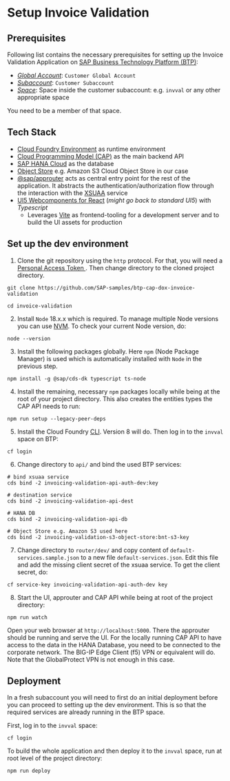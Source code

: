 # Setup Invoice Validation

## Prerequisites

Following list contains the necessary prerequisites for setting up the Invoice Validation Application on [SAP Business Technology Platform (BTP)](https://help.sap.com/docs/btp/sap-business-technology-platform/sap-business-technology-platform):

- [_Global Account_](https://help.sap.com/docs/btp/sap-business-technology-platform/account-model?q=Global%20Account#loioc165d95ee700407eb181770901caec94): `Customer Global Account`
- [_Subaccount_](https://help.sap.com/docs/btp/sap-business-technology-platform/create-subaccount): `Customer Subaccount`
- [_Space_](https://help.sap.com/docs/btp/sap-business-technology-platform/managing-spaces?q=Space): Space inside the customer subaccount: e.g. `invval` or any other appropriate space

You need to be a member of that space.

## Tech Stack

- [Cloud Foundry Environment](https://help.sap.com/docs/btp/sap-business-technology-platform/cloud-foundry-environment?q=Cloud%20Foundry) as runtime environment
- [Cloud Programming Model (CAP)](https://cap.cloud.sap/docs/) as the main backend API
- [SAP HANA Cloud](https://help.sap.com/docs/btp/sap-business-technology-platform/developing-sap-hana-in-cloud-foundry-environment?q=HANA%20Cloud#loioa697b1b1b5ad4b598378ff0fa091fa35) as the database
- [Object Store](https://help.sap.com/docs/object-store) e.g. Amazon S3 Cloud Object Store in our case
- [@sap/approuter]() acts as central entry point for the rest of the application. It abstracts the
  authentication/authorization flow through the interaction with the
  [XSUAA](https://sap.github.io/cloud-sdk/docs/java/guides/cloud-foundry-xsuaa-service) service
- [UI5 Webcomponents for React](https://sap.github.io/ui5-webcomponents-react/?path=/docs/getting-started--docs) (_might go back to standard UI5_) with _Typescript_
  - Leverages [Vite](https://vitejs.dev/) as frontend-tooling for a development server and to build the UI assets for production

## Set up the dev environment

1. Clone the git repository using the `http` protocol. For that, you will need a [Personal Access Token ](https://github.tools.sap/settings/tokens). Then change directory to
   the cloned project directory.

```
git clone https://github.com/SAP-samples/btp-cap-dox-invoice-validation

cd invoice-validation
```

2. Install `Node` 18.x.x which is required. To manage multiple Node versions you can use [NVM](https://github.com/nvm-sh/nvm). To check your current Node version, do:

```
node --version
```

3. Install the following packages globally. Here `npm` (Node Package Manager) is used which is automatically installed with `Node` in the previous step.

```
npm install -g @sap/cds-dk typescript ts-node
```

4. Install the remaining, necessary `npm` packages locally while being at the root of your project directory. This also creates the entities types the CAP API needs to run:

```
npm run setup --legacy-peer-deps
```

5. Install the Cloud Foundry [CLI](https://github.com/cloudfoundry/cli#downloads). Version 8 will do. Then log in to the `invval` space on BTP:

```
cf login
```

6. Change directory to `api/` and bind the used BTP services:

```
# bind xsuaa service
cds bind -2 invoicing-validation-api-auth-dev:key

# destination service
cds bind -2 invoicing-validation-api-dest

# HANA DB
cds bind -2 invoicing-validation-api-db

# Object Store e.g. Amazon S3 used here
cds bind -2 invoicing-validation-s3-object-store:bnt-s3-key
```

7. Change directory to `router/dev/` and copy content of `default-services.sample.json` to a new file `default-services.json`. Edit this file and add the missing client secret
   of the xsuaa service. To get the client secret, do:

```
cf service-key invoicing-validation-api-auth-dev key
```

8. Start the UI, approuter and CAP API while being at root of the project directory:

```
npm run watch
```

Open your web browser at `http://localhost:5000`. There the approuter should be running and serve the UI. For the locally running CAP API to have access to the data in the HANA Database, you need to be connected to the corporate network. The BIG-IP Edge Client (f5) VPN or equivalent will do. Note that the GlobalProtect VPN is not enough in this case.

## Deployment

In a fresh subaccount you will need to first do an initial deployment before you can proceed to setting up the dev environment. This is so that
the required services are already running in the BTP space.

First, log in to the `invval` space:

```
cf login
```

To build the whole application and then deploy it to the `invval` space, run at root level of the project directory:

```
npm run deploy
```
